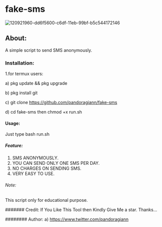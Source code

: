 # fake-sms
![120921960-dd6f5600-c6df-11eb-99bf-b5c544172146](https://user-images.githubusercontent.com/122471110/212311851-e96ad15c-6da1-4f9d-a9f1-09aa7886fa61.png) 

## About:
A simple script to send SMS anonymously.

### Installation:

1.for termux users:

  a) pkg update && pkg upgrade

  b) pkg install git

  c) git clone https://github.com/pandoragiann/fake-sms

  d) cd fake-sms then chmod +x run.sh

#### Usage:
   Just type bash run.sh

##### Feature:
  1. SMS ANONYMOUSLY.
  2. YOU CAN SEND ONLY ONE SMS PER DAY.
  3. NO CHARGES ON SENDING SMS.
  4. VERY EASY TO USE.

###### Note:
  This script only for educational purpose.

####### Credit:
  If You Like This Tool then Kindly Give Me a star. Thanks...

######## Author:
  a) https://www.twitter.com/pandoragiann
